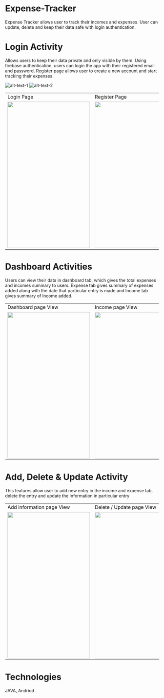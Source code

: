 # Expense-Tracker

Expense Tracker allows user to track their incomes and expenses. User can update, delete and keep their data safe with login authentication.  

# Login Activity

Allows users to keep their data private and only visible by them. Using firebase authentication, users can login the app with their registered email and password. Register page allows user to create a new account and start tracking their expenses.

![alt-text-1](screenshots/Login.png "Login Page") ![alt-text-2](screenshots/Register.png "Register Page") 

<table>
  <tr>
    <td>Login Page</td>
     <td>Register Page</td>
  </tr>
  <tr>
    <td><img src="screenshots/Login.png" width=270 height=480></td>
    <td><img src="screenshots/Register.png" width=270 height=480></td>
  </tr>
 </table>

# Dashboard Activities

Users can view their data in dashboard tab, which gives the total expenses and incomes summary to users. Expense tab gives summary of expenses added along with the date that particular entry is made and Income tab gives summary of Income added.

<table>
  <tr>
    <td>Dashboard page View</td>
     <td>Income page View</td>
     <td>Expense page View</td>
  </tr>
  <tr>
    <td><img src="screenshots/Dashboard.png" width=270 height=480></td>
    <td><img src="screenshots/Income.png" width=270 height=480></td>
    <td><img src="screenshots/Expense.png" width=270 height=480></td>
  </tr>
 </table>
 
 
 # Add, Delete & Update Activity
 
 This features allow user to add new entry in the income and expense tab, delete the entry and update the information in particular entry
 <table>
  <tr>
    <td>Add information page View</td>
     <td>Delete / Update page View</td>
  </tr>
  <tr>
    <td><img src="screenshots/add.png" width=270 height=480></td>
    <td><img src="screenshots/Update.png" width=270 height=480></td>
  </tr>
 </table>

# Technologies
JAVA, Andriod
